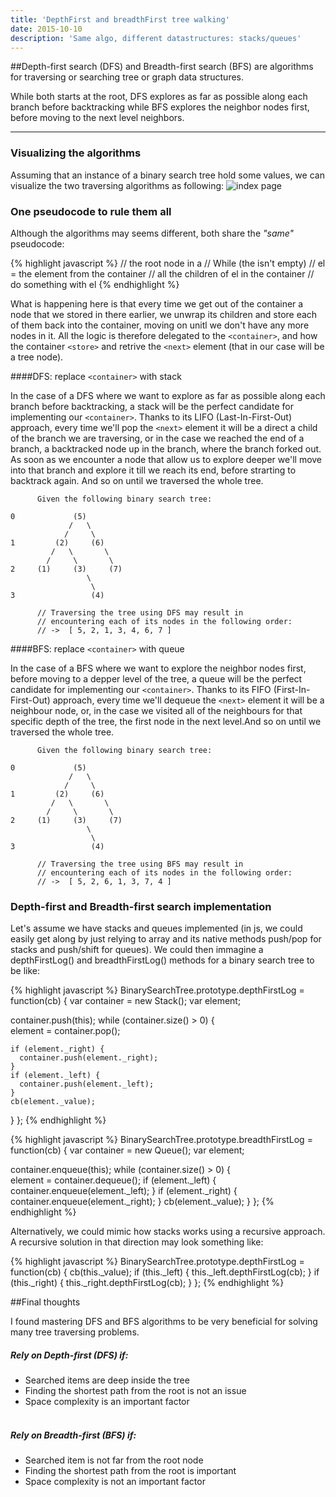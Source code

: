 ```yaml
---
title: 'DepthFirst and breadthFirst tree walking'
date: 2015-10-10
description: 'Same algo, different datastructures: stacks/queues' 
---
```


##Depth-first search (DFS) and Breadth-first search (BFS) are algorithms for traversing or searching tree or graph data structures.

While both starts at the root, DFS explores as far as possible along each branch before backtracking while BFS explores the neighbor nodes first, before moving to the next level neighbors.

* * *

### Visualizing the algorithms

Assuming that an instance of a binary search tree hold some values, we can visualize the two traversing algorithms as following:
![index page](https://raw.githubusercontent.com/nickbalestra/nickbalestra.github.io/master/assets/images/tree-traversal-algos.png)


### One pseudocode to rule them all

Although the algorithms may seems different, both share the _"same"_ pseudocode:

{% highlight javascript %}
// <store> the root node in a <container>
// While (the <container> isn't empty)
//   el = the <next> element from the container
//   <store> all the children of el in the container
//   do something with el 
{% endhighlight %}

What is happening here is that every time we get out of the container a node that we stored in there earlier, we unwrap its children and store each of them back into the container, moving on unitl we don't have any more nodes in it. All the logic is therefore delegated to the `<container>`, and how the container `<store>` and retrive the `<next>` element (that in our case will be a tree node).

####DFS: replace `<container>` with stack

In the case of a DFS where we want to explore as far as possible along each branch before backtracking, a stack will be the perfect candidate for implementing our `<container>`. Thanks to its LIFO (Last-In-First-Out) approach, every time we'll pop the `<next>` element it will be a direct a child of the branch we are traversing, or in the case we reached the end of a branch, a backtracked node up in the branch, where the branch forked out. As soon as we encounter a node that allow us to explore deeper we'll move into that branch and explore it till we reach its end, before strarting to backtrack again. And so on until we traversed the whole tree. 

```
      Given the following binary search tree:

0             (5)
             /   \
            /     \
1         (2)     (6)
         /   \       \
        /     \       \
2     (1)     (3)     (7)
                 \
                  \
3                 (4)

      // Traversing the tree using DFS may result in 
      // encountering each of its nodes in the following order:
      // ->  [ 5, 2, 1, 3, 4, 6, 7 ]

```

####BFS: replace `<container>` with queue

In the case of a BFS where we want to explore the neighbor nodes first, before moving to a depper level of the tree, a queue will be the perfect candidate for implementing our `<container>`. Thanks to its FIFO (First-In-First-Out) approach, every time we'll dequeue the `<next>` element it will be a neighbour node, or, in the case we visited all of the neighbours for that specific depth of the tree, the first node in the next level.And so on until we traversed the whole tree. 

```
      Given the following binary search tree:

0             (5)
             /   \
            /     \
1         (2)     (6)
         /   \       \
        /     \       \
2     (1)     (3)     (7)
                 \
                  \
3                 (4)

      // Traversing the tree using BFS may result in 
      // encountering each of its nodes in the following order:
      // ->  [ 5, 2, 6, 1, 3, 7, 4 ]

```

### Depth-first and Breadth-first search implementation

Let's assume we have stacks and queues implemented (in js, we could easily get along by just relying to array and its native methods push/pop for stacks and push/shift for queues). We could then immagine a depthFirstLog() and breadthFirstLog() methods for a binary search tree to be like:

{% highlight javascript %}
BinarySearchTree.prototype.depthFirstLog = function(cb) {
  var container = new Stack(); 
  var element;

  container.push(this);
  while (container.size() > 0) {  
    element = container.pop();

    if (element._right) {
      container.push(element._right);
    }
    if (element._left) {
      container.push(element._left);
    }
    cb(element._value);
  }
};
{% endhighlight %}

{% highlight javascript %}
BinarySearchTree.prototype.breadthFirstLog = function(cb) {
  var container = new Queue(); 
  var element;

  container.enqueue(this);
  while (container.size() > 0) {  
    element = container.dequeue();
    if (element._left) {
      container.enqueue(element._left);
    }
    if (element._right) {
      container.enqueue(element._right);
    }
    cb(element._value);
  }
};
{% endhighlight %}

Alternatively, we could mimic how stacks works using a recursive approach. A recursive solution in that direction may look something like:

{% highlight javascript %}
BinarySearchTree.prototype.depthFirstLog = function(cb) {
  cb(this._value);
  if (this._left) {
    this._left.depthFirstLog(cb);
  }
  if (this._right) {
    this._right.depthFirstLog(cb);
  }
};
{% endhighlight %}


##Final thoughts

I found mastering DFS and BFS algorithms to be very beneficial for solving many tree traversing problems.

##### Rely on Depth-first (DFS) if:

- Searched items are deep inside the tree
- Finding the shortest path from the root is not an issue
- Space complexity is an important factor<br><br>

##### Rely on Breadth-first (BFS) if:

- Searched item is not far from the root node
- Finding the shortest path from the root is important
- Space complexity is not an important factor